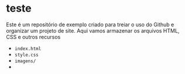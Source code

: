 # teste
Este é um repositório de exemplo criado para treiar o uso do Github e organizar um projeto de site. Aqui vamos armazenar os arquivos HTML, CSS e outros recursos

- `index.html`
- `style.css`
- `imagens/`
- 
